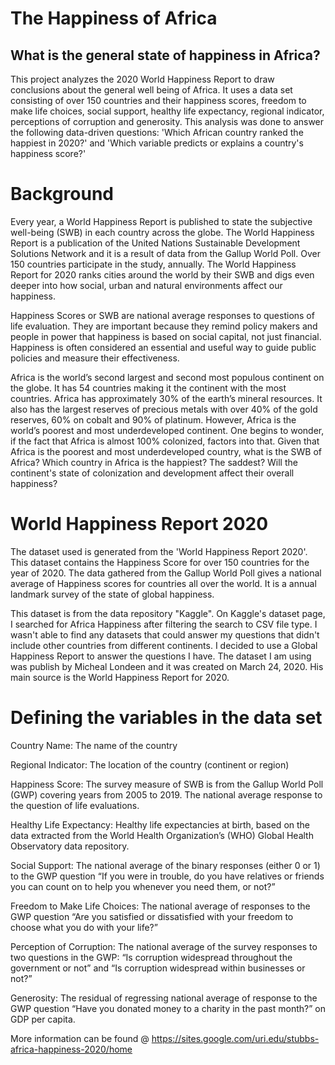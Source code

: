 # The Happiness of Africa
## What is the general state of happiness in Africa? 

This project analyzes the 2020 World Happiness Report to draw conclusions about the general well being of Africa. It uses a data set consisting of over 150 countries and their happiness scores, freedom to make life choices, social support, healthy life expectancy, regional indicator, perceptions of corruption and generosity. This analysis was done to answer the following data-driven questions: 'Which African country ranked the happiest in 2020?' and 'Which variable predicts or explains a country's happiness score?'


# Background

Every year, a World Happiness Report is published to state the subjective well-being (SWB) in each country across the globe. The World Happiness Report is a publication of the United Nations Sustainable Development Solutions Network and it is a result of data from the Gallup World Poll. Over 150 countries participate in the study, annually. The World Happiness Report for 2020 ranks cities around the world by their SWB and digs even deeper into how social, urban and natural environments affect our happiness. 

Happiness Scores or SWB are national average responses to questions of life evaluation. They are important because they remind policy makers and people in power that happiness is based on social capital, not just financial. Happiness is often considered an essential and useful way to guide public policies and measure their effectiveness.

Africa is the world’s second largest and second most populous continent on the globe. It has 54 countries making it the continent with the most countries. Africa has approximately 30% of the earth’s mineral resources. It also has the largest reserves of precious metals with over 40% of the gold reserves, 60% on cobalt and 90% of platinum. However, Africa is the world’s poorest and most underdeveloped continent. One begins to wonder, if the fact that Africa is almost 100% colonized, factors into that. Given that Africa is the poorest and most underdeveloped country, what is the SWB of Africa? Which country in Africa is the happiest? The saddest? Will the continent's state of colonization and development affect their overall happiness?


# World Happiness Report 2020

The dataset used is generated from the 'World Happiness Report 2020'. This dataset contains the Happiness Score for over 150 countries for the year of 2020. The data gathered from the Gallup World Poll gives a national average of Happiness scores for countries all over the world. It is a annual landmark survey of the state of global happiness.

This dataset is from the data repository "Kaggle". On Kaggle's dataset page, I searched for Africa Happiness after filtering the search to CSV file type. I wasn't able to find any datasets that could answer my questions that didn't include other countries from different continents. I decided to use a Global Happiness Report to answer the questions I have. The dataset I am using was publish by Micheal Londeen and it was created on March 24, 2020. His main source is the World Happiness Report for 2020.


# Defining the variables in the data set
 
Country Name: The name of the country
 
Regional Indicator: The location of the country (continent or region)
 
Happiness Score: The survey measure of SWB is from the Gallup World Poll (GWP) covering years from 2005 to 2019. The national average response to the question of life evaluations. 
 
Healthy Life Expectancy: Healthy life expectancies at birth, based on the data extracted from the World Health Organization’s (WHO) Global Health Observatory data repository.

Social Support: The national average of the binary responses (either 0 or 1) to the GWP question “If you were in trouble, do you have relatives or friends you can count on to help you whenever you need them, or not?”

Freedom to Make Life Choices:  The national average of responses to the GWP question “Are you satisfied or dissatisfied with your freedom to choose what you do with your life?”

Perception of Corruption: The national average of the survey responses to two questions in the GWP: “Is corruption widespread throughout the government or not” and “Is corruption widespread within businesses or not?”

Generosity: The residual of regressing national average of response to the GWP question “Have you donated money to a charity in the past month?” on GDP per capita. 

More information can be found @ https://sites.google.com/uri.edu/stubbs-africa-happiness-2020/home
